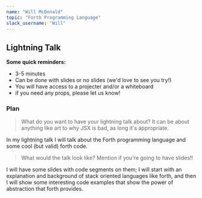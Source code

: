 ```yaml
---
name: "Will McDonald"
topic: "Forth Programming Language"
slack_username: "Will"
---
```


## Lightning Talk

**Some quick reminders:**

* 3-5 minutes
* Can be done with slides or no slides (we'd love to see you try!)
* You will have access to a projecter and/or a whiteboard
* if you need any props, please let us know!

### Plan

> What do you want  to have your lightning talk about? It can be about anything like art to why JSX is bad, as long it's appropriate.

In my lightning talk I will talk about the Forth programming language and some cool (but valid) forth code.

> What would the talk look like? Mention if you're going to have slides!!

I will have some slides with code segments on them; I will start with an explanation and background of stack oriented languages like forth, and then I will show some interesting code examples that show the power of abstraction that forth provides.
